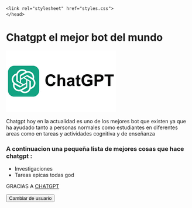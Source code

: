 
<!DOCTYPE html>
<html lang="es">
	<head>
	<meta charset="utf-8">
	<title>Chatgpt waos</title>
<link href="chatgpt/styles/styles.css" rel="stylesheet" type="text/css" />

	<link rel="stylesheet" href="styles.css">
	</head>
<body>
	<h1>Chatgpt el mejor bot del mundo </h1>
	<img src="chatgpt/images/descarga.png" alt="Imagen de chagpt god">
	<p>Chatgpt hoy en la actualidad es uno de los mejores bot que existen ya que ha ayudado tanto a personas normales como estudiantes en diferentes areas como en 			tareas y actividades cognitiva y de enseñanza</p>
	<h3>A continuacion una pequeña lista de mejores cosas que hace chatgpt :</h3>
	<ul>
		<li>Investigaciones</li>
		<li>Tareas epicas todas god</li>
	</ul>
	<p>GRACIAS A <a href="https://openai.com/chatgpt/">CHATGPT</a></p>
<button>Cambiar de usuario</button>

<script src="chatgpt/scripts/main.js"></script>

</body>
</html>
